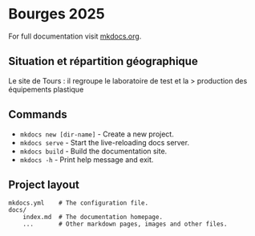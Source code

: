 # Bourges 2025

For full documentation visit [mkdocs.org](https://www.mkdocs.org).
## Situation et répartition géographique
Le site de Tours : il regroupe le laboratoire de test et la > production des équipements plastique
## Commands

* `mkdocs new [dir-name]` - Create a new project.
* `mkdocs serve` - Start the live-reloading docs server.
* `mkdocs build` - Build the documentation site.
* `mkdocs -h` - Print help message and exit.

## Project layout

    mkdocs.yml    # The configuration file.
    docs/
        index.md  # The documentation homepage.
        ...       # Other markdown pages, images and other files.
